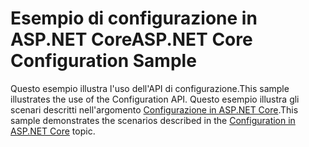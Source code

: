 # <a name="aspnet-core-configuration-sample"></a><span data-ttu-id="3a668-101">Esempio di configurazione in ASP.NET Core</span><span class="sxs-lookup"><span data-stu-id="3a668-101">ASP.NET Core Configuration Sample</span></span>

<span data-ttu-id="3a668-102">Questo esempio illustra l'uso dell'API di configurazione.</span><span class="sxs-lookup"><span data-stu-id="3a668-102">This sample illustrates the use of the Configuration API.</span></span> <span data-ttu-id="3a668-103">Questo esempio illustra gli scenari descritti nell'argomento [Configurazione in ASP.NET Core](https://docs.microsoft.com/aspnet/core/fundamentals/configuration).</span><span class="sxs-lookup"><span data-stu-id="3a668-103">This sample demonstrates the scenarios described in the [Configuration in ASP.NET Core](https://docs.microsoft.com/aspnet/core/fundamentals/configuration) topic.</span></span>
